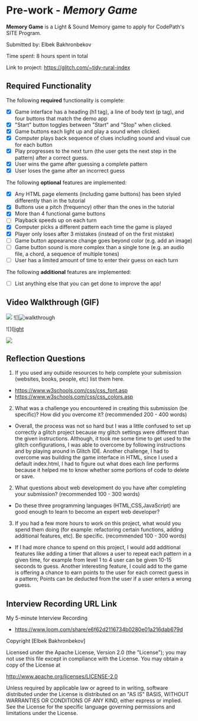 # Pre-work - *Memory Game*

**Memory Game** is a Light & Sound Memory game to apply for CodePath's SITE Program. 

Submitted by: Elbek Bakhronbekov

Time spent: 8 hours spent in total

Link to project: https://glitch.com/~tidy-rural-index

## Required Functionality

The following **required** functionality is complete:

* [x] Game interface has a heading (h1 tag), a line of body text (p tag), and four buttons that match the demo app
* [x] "Start" button toggles between "Start" and "Stop" when clicked. 
* [x] Game buttons each light up and play a sound when clicked. 
* [x] Computer plays back sequence of clues including sound and visual cue for each button
* [x] Play progresses to the next turn (the user gets the next step in the pattern) after a correct guess. 
* [x] User wins the game after guessing a complete pattern
* [x] User loses the game after an incorrect guess

The following **optional** features are implemented:

* [x] Any HTML page elements (including game buttons) has been styled differently than in the tutorial
* [x] Buttons use a pitch (frequency) other than the ones in the tutorial
* [x] More than 4 functional game buttons
* [ ] Playback speeds up on each turn
* [x] Computer picks a different pattern each time the game is played
* [x] Player only loses after 3 mistakes (instead of on the first mistake)
* [ ] Game button appearance change goes beyond color (e.g. add an image)
* [ ] Game button sound is more complex than a single tone (e.g. an audio file, a chord, a sequence of multiple tones)
* [ ] User has a limited amount of time to enter their guess on each turn

The following **additional** features are implemented:

- [ ] List anything else that you can get done to improve the app!

## Video Walkthrough (GIF)
![](https://i.imgur.com/7wf5oQw.gif)
![]![walkthrough](https://user-images.githubusercontent.com/90726406/159192840-3c65100c-5316-49dd-8494-af83b450b561.gif)

![]([light](https://user-images.githubusercontent.com/90726406/161368291-36fda062-098b-4001-81cd-01c2d6afb7f2.gif)

![](gif4-link-here)

## Reflection Questions
1. If you used any outside resources to help complete your submission (websites, books, people, etc) list them here.
* https://www.w3schools.com/css/css_font.asp
* https://www.w3schools.com/css/css_colors.asp
2. What was a challenge you encountered in creating this submission (be specific)? How did you overcome it? (recommended 200 - 400 words) 
* Overall, the process was not so hard but I was a little confused to set up correctly a glitch project because my glitch settings were different than the given instructions. Although, it took me some time to get used to the glitch configurations, I was able to overcome by following instructions and by playing around in Glitch IDE. Another challenge, I had to overcome was building the game interface in HTML, since I used a default index.html, I had to figure out what does each line performs because it helped me to know whether some portions of code to delete or save.

2. What questions about web development do you have after completing your submission? (recommended 100 - 300 words) 
* Do these three programming languages (HTML,CSS,JavaScript) are good enough to learn to become an expert web developer?

3. If you had a few more hours to work on this project, what would you spend them doing (for example: refactoring certain functions, adding additional features, etc). Be specific. (recommended 100 - 300 words) 
* If I had more chance to spend on this project, I would add additional features like adding a timer that allows a user to repeat each pattern in a given time, for example from level 1 to 4 user can be given 10-15 seconds to guess. Another interesting feature, I could add to the game is offering a chance to earn points to the user for each correct guess in a pattern; Points can be deducted from the user if a user enters a wrong guess.



## Interview Recording URL Link

My 5-minute Interview Recording

* https://www.loom.com/share/e6f62d2116734b0280e01a216dab679d


Copyright [Elbek Bakhronbekov]

Licensed under the Apache License, Version 2.0 (the "License");
you may not use this file except in compliance with the License.
You may obtain a copy of the License at

http://www.apache.org/licenses/LICENSE-2.0

Unless required by applicable law or agreed to in writing, software
distributed under the License is distributed on an "AS IS" BASIS,
WITHOUT WARRANTIES OR CONDITIONS OF ANY KIND, either express or implied.
See the License for the specific language governing permissions and
limitations under the License.

